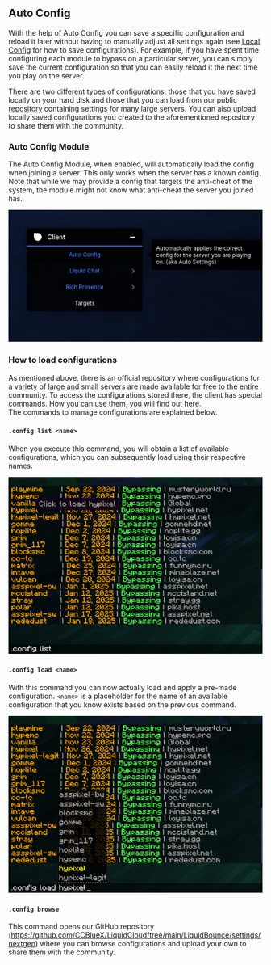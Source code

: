 ## Auto Config
With the help of Auto Config you can save a specific configuration and reload it later without having to manually adjust all settings again (see [Local Config](docs/Auto20Config/Local%20Config) for how to save configurations). For example, if you have spent time configuring each module to bypass on a particular server, you can simply save the current configuration so that you can easily reload it the next time you play on the server. 

There are two different types of configurations: those that you have saved locally on your hard disk and those that you can load from our public [repository](https://github.com/CCBlueX/LiquidCloud/tree/main/LiquidBounce/settings/nextgen) containing settings for many large servers. You can also upload locally saved configurations you created to the aforementioned repository to share them with the community.

### Auto Config Module
The Auto Config Module, when enabled, will automatically load the config when joining a server. This only works when the server has a known config. Note that while we may provide a config that targets the anti-cheat of the system, the module might not know what anti-cheat the server you joined has.

![Auto Config Module](/images/autoconfig-module.png)

### How to load configurations
As mentioned above, there is an official repository where configurations for a variety of large and small servers are made available for free to the entire community. To access the configurations stored there, the client has special commands. How you can use them, you will find out here.<br>
The commands to manage configurations are explained below.

#### `.config list <name>`
When you execute this command, you will obtain a list of available configurations, which you can subsequently load using their respective names.

![Config List](/images/config-list.png)

#### `.config load <name>`
With this command you can now actually load and apply a pre-made configuration. `<name>` is a placeholder for the name of an available configuration that you know exists based on the previous command.

![Config Load](/images/config-load.png)

#### `.config browse`
This command opens our GitHub repository (https://github.com/CCBlueX/LiquidCloud/tree/main/LiquidBounce/settings/nextgen) where you can browse configurations and upload your own to share them with the community.